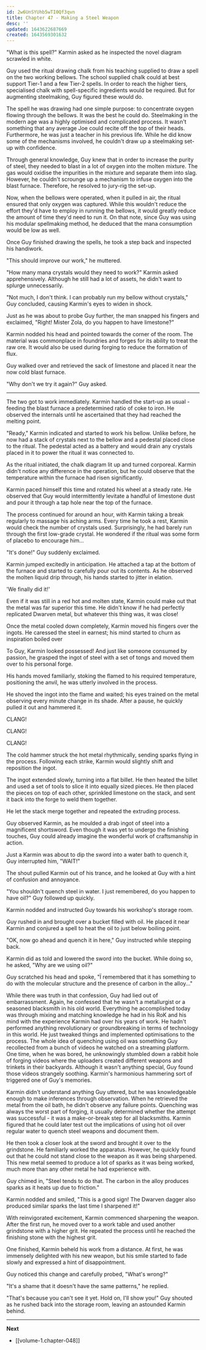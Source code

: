 ```yaml
---
id: 2w6UnSYUhb5wTI0Qf3qvn
title: Chapter 47 - Making a Steel Weapon
desc: ''
updated: 1643622687669
created: 1643569301632
---
```


"What is this spell?" Karmin asked as he inspected the novel diagram scrawled in white.

Guy used the ritual drawing chalk from his teaching supplied to draw a spell on the two working bellows. The school supplied chalk could at best support Tier-1 and a few Tier-2 spells. In order to reach the higher tiers, specialised chalk with spell-specific ingredients would be required. But for augmenting steelmaking, Guy figured these would do.

The spell he was drawing had one simple purpose: to concentrate oxygen flowing through the bellows. It was the best he could do. Steelmaking in the modern age was a highly optimised and complicated process. It wasn't something that any average Joe could recite off the top of their heads. Furthermore, he was just a teacher in his previous life. While he did know some of the mechanisms involved, he couldn't draw up a steelmaking set-up with confidence.

Through general knowledge, Guy knew that in order to increase the purity of steel, they needed to blast in a lot of oxygen into the molten mixture. The gas would oxidise the impurities in the mixture and separate them into slag. However, he couldn't scrounge up a mechanism to infuse oxygen into the blast furnace. Therefore, he resolved to jury-rig the set-up.

Now, when the bellows were operated, when it pulled in air, the ritual ensured that only oxygen was captured. While this wouldn't reduce the effort they'd have to employ in running the bellows, it would greatly reduce the amount of time they'd need to run it. On that note, since Guy was using his modular spellmaking method, he deduced that the mana consumption would be low as well.

Once Guy finished drawing the spells, he took a step back and inspected his handiwork.

"This should improve our work," he muttered.

"How many mana crystals would they need to work?" Karmin asked apprehensively. Although he still had a lot of assets, he didn't want to splurge unnecessarily.

"Not much, I don't think. I can probably run my bellow without crystals," Guy concluded, causing Karmin's eyes to widen in shock.

Just as he was about to probe Guy further, the man snapped his fingers and exclaimed, "Right! Mister Zola, do you happen to have limestone?"

Karmin nodded his head and pointed towards the corner of the room. The material was commonplace in foundries and forges for its ability to treat the raw ore. It would also be used during forging to reduce the formation of flux.

Guy walked over and retrieved the sack of limestone and placed it near the now cold blast furnace.

"Why don't we try it again?" Guy asked.

____

The two got to work immediately. Karmin handled the start-up as usual - feeding the blast furnace a predetermined ratio of coke to iron. He observed the internals until he ascertained that they had reached the melting point.

"Ready," Karmin indicated and started to work his bellow. Unlike before, he now had a stack of crystals next to the bellow and a pedestal placed close to the ritual. The pedestal acted as a battery and would drain any crystals placed in it to power the ritual it was connected to.

As the ritual initiated, the chalk diagram lit up and turned corporeal. Karmin didn't notice any difference in the operation, but he could observe that the temperature within the furnace had risen significantly.

Karmin paced himself this time and rotated his wheel at a steady rate. He observed that Guy would intermittently levitate a handful of limestone dust and pour it through a tap hole near the top of the furnace.

The process continued for around an hour, with Karmin taking a break regularly to massage his aching arms. Every time he took a rest, Karmin would check the number of crystals used. Surprisingly, he had barely run through the first low-grade crystal. He wondered if the ritual was some form of placebo to encourage him...

"It's done!" Guy suddenly exclaimed.

Karmin jumped excitedly in anticipation. He attached a tap at the bottom of the furnace and started to carefully pour out its contents. As he observed the molten liquid drip through, his hands started to jitter in elation.

'We finally did it!'

Even if it was still in a red hot and molten state, Karmin could make out that the metal was far superior this time. He didn't know if he had perfectly replicated Dwarven metal, but whatever this thing was, it was close!

Once the metal cooled down completely, Karmin moved his fingers over the ingots. He caressed the steel in earnest; his mind started to churn as inspiration boiled over

To Guy, Karmin looked possessed! And just like someone consumed by passion, he grasped the ingot of steel with a set of tongs and moved them over to his personal forge.

His hands moved familiarly, stoking the flamed to his required temperature, positioning the anvil, he was utterly involved in the process.

He shoved the ingot into the flame and waited; his eyes trained on the metal observing every minute change in its shade. After a pause, he quickly pulled it out and hammered it.

CLANG!

CLANG!

CLANG!

The cold hammer struck the hot metal rhythmically, sending sparks flying in the process. Following each strike, Karmin would slightly shift and reposition the ingot.

The ingot extended slowly, turning into a flat billet. He then heated the billet and used a set of tools to slice it into equally sized pieces. He then placed the pieces on top of each other, sprinkled limestone on the stack, and sent it back into the forge to weld them together.

He let the stack merge together and repeated the extruding process.

Guy observed Karmin, as he moulded a drab ingot of steel into a magnificent shortsword. Even though it was yet to undergo the finishing touches, Guy could already imagine the wonderful work of craftsmanship in action.

Just a Karmin was about to dip the sword into a water bath to quench it, Guy interrupted him, "WAIT!"

The shout pulled Karmin out of his trance, and he looked at Guy with a hint of confusion and annoyance.

"You shouldn't quench steel in water. I just remembered, do you happen to have oil?" Guy followed up quickly.

Karmin nodded and instructed Guy towards his workshop's storage room.

Guy rushed in and brought over a bucket filled with oil. He placed it near Karmin and conjured a spell to heat the oil to just below boiling point.

"OK, now go ahead and quench it in here," Guy instructed while stepping back.

Karmin did as told and lowered the sword into the bucket. While doing so, he asked, "Why are we using oil?"

Guy scratched his head and spoke, "Ï remembered that it has something to do with the molecular structure and the presence of carbon in the alloy..."

While there was truth in that confession, Guy had lied out of embarrassment. Again, he confessed that he wasn't a metallurgist or a seasoned blacksmith in his old world. Everything he accomplished today was through mixing and matching knowledge he had in his RoK and his mind with the experience Karmin had over his years of work. He hadn't performed anything revolutionary or groundbreaking in terms of technology in this world. He just tweaked things and implemented optimisations to the process. The whole idea of quenching using oil was something Guy recollected from a bunch of videos he watched on a streaming platform. One time, when he was bored, he unknowingly stumbled down a rabbit hole of forging videos where the uploaders created different weapons and trinkets in their backyards. Although it wasn't anything special, Guy found those videos strangely soothing. Karmin's harmonious hammering sort of triggered one of Guy's memories.

Karmin didn't understand anything Guy uttered, but he was knowledgeable enough to make inferences through observation. When he retrieved the metal from the oil bath, he didn't observe any failure points. Quenching was always the worst part of forging, it usually determined whether the attempt was successful - it was a make-or-break step for all blacksmiths. Karmin figured that he could later test out the implications of using hot oil over regular water to quench steel weapons and document them.

He then took a closer look at the sword and brought it over to the grindstone. He familiarly worked the apparatus. However, he quickly found out that he could not stand close to the weapon as it was being sharpened. This new metal seemed to produce a lot of sparks as it was being worked, much more than any other metal he had experience with.

Guy chimed in, "Steel tends to do that. The carbon in the alloy produces sparks as it heats up due to friction."

Karmin nodded and smiled, "This is a good sign! The Dwarven dagger also produced similar sparks the last time I sharpened it!"

With reinvigorated excitement, Karmin commenced sharpening the weapon. After the first run, he moved over to a work table and used another grindstone with a higher grit. He repeated the process until he reached the finishing stone with the highest grit.

One finished, Karmin beheld his work from a distance. At first, he was immensely delighted with his new weapon, but his smile started to fade slowly and expressed a hint of disappointment.

Guy noticed this change and carefully probed, "What's wrong?"

"It's a shame that it doesn't have the same patterns," he replied.

"That's because you can't see it yet. Hold on, I'll show you!" Guy shouted as he rushed back into the storage room, leaving an astounded Karmin behind.

____

**Next**
* [[volume-1.chapter-048]]